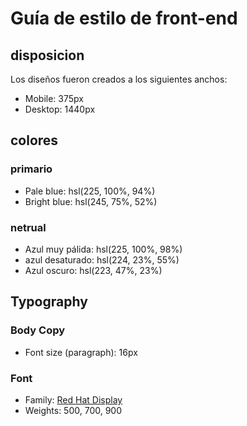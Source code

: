 # Guía de estilo de front-end

## disposicion

Los diseños fueron creados a los siguientes anchos:

- Mobile: 375px
- Desktop: 1440px

## colores

### primario

- Pale blue: hsl(225, 100%, 94%)
- Bright blue: hsl(245, 75%, 52%)

### netrual

- Azul muy pálida: hsl(225, 100%, 98%)
- azul desaturado: hsl(224, 23%, 55%)
- Azul oscuro: hsl(223, 47%, 23%)

## Typography

### Body Copy

- Font size (paragraph): 16px

### Font

- Family: [Red Hat Display](https://fonts.google.com/specimen/Red+Hat+Display)
- Weights: 500, 700, 900
